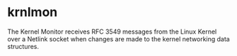 # krnlmon
The Kernel Monitor receives RFC 3549 messages from the Linux Kernel over a Netlink socket when changes are made to the kernel networking data structures.
